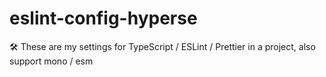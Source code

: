 # eslint-config-hyperse
🛠 These are my settings for TypeScript / ESLint / Prettier in a project, also support mono  / esm
